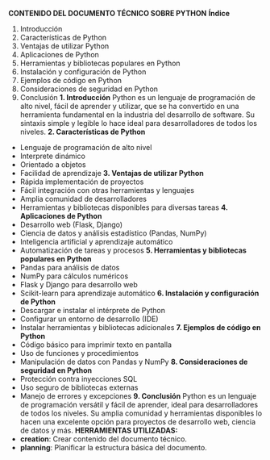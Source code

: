 **CONTENIDO DEL DOCUMENTO TÉCNICO SOBRE PYTHON**
**Índice**
1. Introducción
2. Características de Python
3. Ventajas de utilizar Python
4. Aplicaciones de Python
5. Herramientas y bibliotecas populares en Python
6. Instalación y configuración de Python
7. Ejemplos de código en Python
8. Consideraciones de seguridad en Python
9. Conclusión
**1. Introducción**
Python es un lenguaje de programación de alto nivel, fácil de aprender y utilizar, que se ha convertido en una herramienta fundamental en la industria del desarrollo de software. Su sintaxis simple y legible lo hace ideal para desarrolladores de todos los niveles.
**2. Características de Python**
*   Lenguaje de programación de alto nivel
*   Interprete dinámico
*   Orientado a objetos
*   Facilidad de aprendizaje
**3. Ventajas de utilizar Python**
*   Rápida implementación de proyectos
*   Fácil integración con otras herramientas y lenguajes
*   Amplia comunidad de desarrolladores
*   Herramientas y bibliotecas disponibles para diversas tareas
**4. Aplicaciones de Python**
*   Desarrollo web (Flask, Django)
*   Ciencia de datos y análisis estadístico (Pandas, NumPy)
*   Inteligencia artificial y aprendizaje automático
*   Automatización de tareas y procesos
**5. Herramientas y bibliotecas populares en Python**
*   Pandas para análisis de datos
*   NumPy para cálculos numéricos
*   Flask y Django para desarrollo web
*   Scikit-learn para aprendizaje automático
**6. Instalación y configuración de Python**
*   Descargar e instalar el intérprete de Python
*   Configurar un entorno de desarrollo (IDE)
*   Instalar herramientas y bibliotecas adicionales
**7. Ejemplos de código en Python**
*   Código básico para imprimir texto en pantalla
*   Uso de funciones y procedimientos
*   Manipulación de datos con Pandas y NumPy
**8. Consideraciones de seguridad en Python**
*   Protección contra inyecciones SQL
*   Uso seguro de bibliotecas externas
*   Manejo de errores y excepciones
**9. Conclusión**
Python es un lenguaje de programación versátil y fácil de aprender, ideal para desarrolladores de todos los niveles. Su amplia comunidad y herramientas disponibles lo hacen una excelente opción para proyectos de desarrollo web, ciencia de datos y más.
**HERRAMIENTAS UTILIZADAS:**
*   **creation**: Crear contenido del documento técnico.
*   **planning**: Planificar la estructura básica del documento.